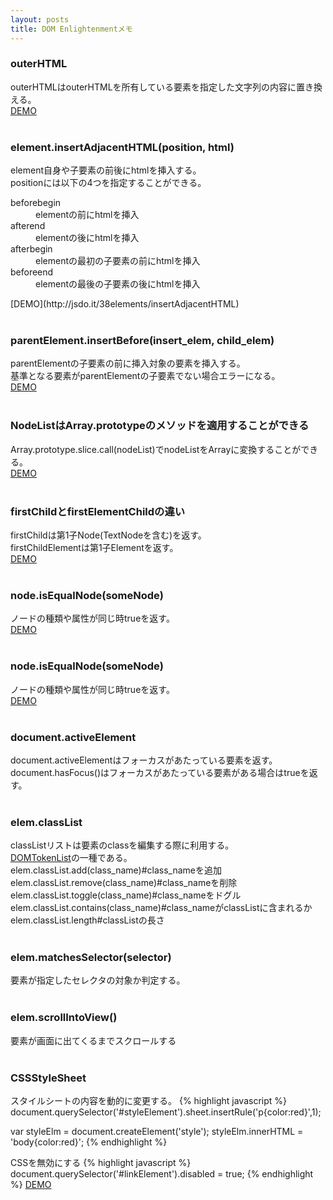 ```yaml
---
layout: posts
title: DOM Enlightenmentメモ
---
```


### outerHTML
outerHTMLはouterHTMLを所有している要素を指定した文字列の内容に置き換える。<br/> 
[DEMO](http://jsdo.it/38elements/orze)<br/>
<br/>

### element.insertAdjacentHTML(position, html)
element自身や子要素の前後にhtmlを挿入する。<br/>
positionには以下の4つを指定することができる。<br/>
<dl>
    <dt>beforebegin</dt>
    <dd>elementの前にhtmlを挿入</dd>
    <dt>afterend</dt>
    <dd>elementの後にhtmlを挿入</dd>
    <dt>afterbegin</dt>
    <dd>elementの最初の子要素の前にhtmlを挿入</dd>
    <dt>beforeend</dt>
    <dd>elementの最後の子要素の後にhtmlを挿入</dd>
</dl>
[DEMO](http://jsdo.it/38elements/insertAdjacentHTML)<br/>
<br/>

### parentElement.insertBefore(insert_elem, child_elem)
parentElementの子要素の前に挿入対象の要素を挿入する。<br/>
基準となる要素がparentElementの子要素でない場合エラーになる。<br/>
[DEMO](http://jsdo.it/38elements/cKnK)<br/>
<br/>

### NodeListはArray.prototypeのメソッドを適用することができる
Array.prototype.slice.call(nodeList)でnodeListをArrayに変換することができる。<br/>
[DEMO](http://jsdo.it/38elements/6WIS)<br/>
<br/>

### firstChildとfirstElementChildの違い
firstChildは第1子Node(TextNodeを含む)を返す。<br/>
firstChildElementは第1子Elementを返す。<br/>
[DEMO](http://jsdo.it/38elements/hkas)<br/>
<br/>

### node.isEqualNode(someNode)
ノードの種類や属性が同じ時trueを返す。<br/>
[DEMO](http://jsdo.it/38elements/o0f8)<br/>
<br/>

### node.isEqualNode(someNode)
ノードの種類や属性が同じ時trueを返す。<br/>
[DEMO](http://jsdo.it/38elements/o0f8)<br/>
<br/>

### document.activeElement
document.activeElementはフォーカスがあたっている要素を返す。<br/>
document.hasFocus()はフォーカスがあたっている要素がある場合はtrueを返す。<br/>
<br/>

### elem.classList
classListリストは要素のclassを編集する際に利用する。<br/>
[DOMTokenList](https://developer.mozilla.org/en-US/docs/DOM/DOMTokenList)の一種である。<br/>
elem.classList.add(class_name)#class_nameを追加<br/>
elem.classList.remove(class_name)#class_nameを削除<br/>
elem.classList.toggle(class_name)#class_nameをドグル<br/>
elem.classList.contains(class_name)#class_nameがclassListに含まれるか<br/>
elem.classList.length#classListの長さ<br/>
<br/>

### elem.matchesSelector(selector)
要素が指定したセレクタの対象か判定する。<br />
<br />

### elem.scrollIntoView()
要素が画面に出てくるまでスクロールする<br/>
<br/>

### CSSStyleSheet
スタイルシートの内容を動的に変更する。
{% highlight javascript %}
document.querySelector('#styleElement').sheet.insertRule('p{color:red}',1);

var styleElm = document.createElement('style');
styleElm.innerHTML = 'body{color:red}';
{% endhighlight %}

CSSを無効にする
{% highlight javascript %}
document.querySelector('#linkElement').disabled = true;
{% endhighlight %}
[DEMO](http://jsdo.it/38elements/vImp)<br/>
















